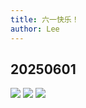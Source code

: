```yaml
---
title: 六一快乐！
author: Lee
---
```


## 20250601

![](/life/vrchat/image/VRChat_2025-06-01_22-46-37.288_2048x1440.png)
![](/life/vrchat/image/VRChat_2025-06-01_23-32-46.419_2048x1440.png)
![](/life/vrchat/image/VRChat_2025-06-01_23-34-08.844_2048x1440.png)
